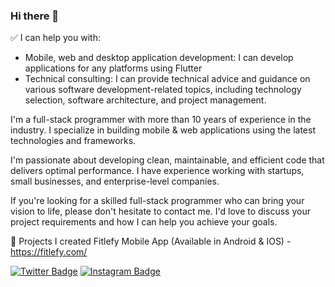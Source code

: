 ### Hi there 👋

✅ I can help you with:

- Mobile, web and desktop application development: I can develop applications for any platforms using Flutter
- Technical consulting: I can provide technical advice and guidance on various software development-related topics, including technology selection, software architecture, and project management.

I'm a full-stack programmer with more than 10 years of experience in the industry. I specialize in building mobile & web applications using the latest technologies and frameworks.

I'm passionate about developing clean, maintainable, and efficient code that delivers optimal performance. I have experience working with startups, small businesses, and enterprise-level companies.

If you're looking for a skilled full-stack programmer who can bring your vision to life, please don't hesitate to contact me. I'd love to discuss your project requirements and how I can help you achieve your goals.

💼 Projects
I created Fitlefy Mobile App (Available in Android & IOS) - https://fitlefy.com/

  
<p>
<a href="https://twitter.com/odckys" rel="nofollow"><img src="https://camo.githubusercontent.com/d187e41f9b00fe3127bc70c57e0bef354ef4c881e96489d3dc8dc0215e5d5ef8/68747470733a2f2f696d672e736869656c64732e696f2f62616467652f2d547769747465722d3030616365653f7374796c653d666c61742d737175617265266c6f676f3d54776974746572266c6f676f436f6c6f723d7768697465" alt="Twitter Badge" data-canonical-src="https://img.shields.io/badge/-Twitter-00acee?style=flat-square&amp;logo=Twitter&amp;logoColor=white" style="max-width:100%;"></a>
<a href="https://instagram.com/odckys/" rel="nofollow"><img src="https://camo.githubusercontent.com/aa1a051f7d2d27c32b65c796a5188a258431b38a88547e93be310061cdba6a37/68747470733a2f2f696d672e736869656c64732e696f2f62616467652f2d496e7374616772616d2d6534343035663f7374796c653d666c61742d737175617265266c6f676f3d496e7374616772616d266c6f676f436f6c6f723d7768697465" alt="Instagram Badge" data-canonical-src="https://img.shields.io/badge/-Instagram-e4405f?style=flat-square&amp;logo=Instagram&amp;logoColor=white" style="max-width:100%;"></a>
</p>




